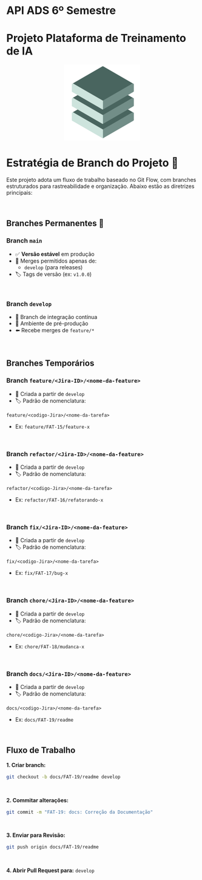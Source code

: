 # API ADS 6º Semestre

# Projeto Plataforma de Treinamento de IA

<p align="center">
      <img src="/Documentacao/img/fullstack.png" alt="Logo da Equipe FullStack">



# Estratégia de Branch do Projeto 📜

Este projeto adota um fluxo de trabalho baseado no Git Flow, com branches estruturados para rastreabilidade e organização. Abaixo estão as diretrizes principais:

<br>

## Branches Permanentes 📝

### Branch `main`

- ✅ **Versão estável** em produção
- 🔀 Merges permitidos apenas de:
  - `develop` (para releases)
- 🏷️ Tags de versão (ex: `v1.0.0`)

<br>

### Branch `develop`

- 🔄 Branch de integração contínua
- 🧪 Ambiente de pré-produção
- ⬅️ Recebe merges de `feature/*`

<br>

## Branches Temporários

### Branch `feature/<Jira-ID>/<nome-da-feature>`

- 🌱 Criada a partir de `develop`
- 🏷️ Padrão de nomenclatura:

`feature/<codigo-Jira>/<nome-da-tarefa>`

- Ex: `feature/FAT-15/feature-x`

<br>

### Branch `refactor/<Jira-ID>/<nome-da-feature>`

- 🌱 Criada a partir de `develop`
- 🏷️ Padrão de nomenclatura:

`refactor/<codigo-Jira>/<nome-da-tarefa>`

- Ex: `refactor/FAT-16/refatorando-x`

<br>

### Branch `fix/<Jira-ID>/<nome-da-feature>`

- 🌱 Criada a partir de `develop`
- 🏷️ Padrão de nomenclatura:

`fix/<codigo-Jira>/<nome-da-tarefa>`

- Ex: `fix/FAT-17/bug-x`

<br>

### Branch `chore/<Jira-ID>/<nome-da-feature>`

- 🌱 Criada a partir de `develop`
- 🏷️ Padrão de nomenclatura:

`chore/<codigo-Jira>/<nome-da-tarefa>`

- Ex: `chore/FAT-18/mudanca-x`

<br>

### Branch `docs/<Jira-ID>/<nome-da-feature>`

- 🌱 Criada a partir de `develop`
- 🏷️ Padrão de nomenclatura:

`docs/<codigo-Jira>/<nome-da-tarefa>`

- Ex: `docs/FAT-19/readme`

<br>


## Fluxo de Trabalho

**1. Criar branch:**
   ```bash
   git checkout -b docs/FAT-19/readme develop
   ```

<br>

**2. Commitar alterações:**
   ```bash
   git commit -m "FAT-19: docs: Correção da Documentação"
   ```

<br>

**3. Enviar para Revisão:**
   ```bash
   git push origin docs/FAT-19/readme
   ```

<br>

**4. Abrir Pull Request para:** `develop`

<br>





